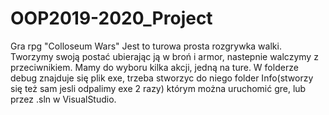 # OOP2019-2020_Project
Gra rpg "Colloseum Wars" 
Jest to turowa prosta rozgrywka walki. Tworzymy swoją postać ubierając ją w broń i armor, nastepnie walczymy z przeciwnikiem.
Mamy do wyboru kilka akcji, jedną na ture. 
W folderze debug znajduje się plik exe, trzeba stworzyc do niego folder Info(stworzy się też sam jesli odpalimy exe 2 razy) którym można uruchomić gre, lub przez .sln w VisualStudio.
